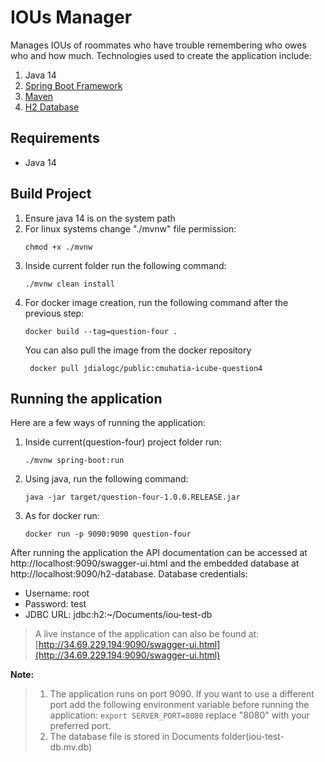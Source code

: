 # IOUs Manager
Manages IOUs of roommates who have trouble remembering who owes who and how much. Technologies used to create the application include:
1. Java 14
1. [Spring Boot Framework](https://spring.io/projects/spring-boot)
1. [Maven](https://maven.apache.org/)
1. [H2 Database](https://www.h2database.com/html/main.html)

## Requirements
- Java 14

## Build Project
1. Ensure java 14 is on the system path
1. For linux systems change "./mvnw" file permission:
    ```shell script
    chmod +x ./mvnw
    ```
1. Inside current folder run the following command:
    ```shell script
    ./mvnw clean install
     ```
1. For docker image creation, run the following command after the previous step:
    ```shell script
    docker build --tag=question-four .
    ```
   You can also pull the image from the docker repository
   ```shell script
    docker pull jdialogc/public:cmuhatia-icube-question4
   ```
## Running the application
Here are a few ways of running the application:
1. Inside current(question-four) project folder run:
    ```shell script
    ./mvnw spring-boot:run
    ```
1. Using java, run the following command:
    ```shell script
    java -jar target/question-four-1.0.0.RELEASE.jar
    ```
1. As for docker run:
    ```shell script
    docker run -p 9090:9090 question-four 
    ```
After running the application the API documentation can be accessed at http://localhost:9090/swagger-ui.html and 
the embedded database at http://localhost:9090/h2-database. Database credentials:
- Username: root
- Password: test
- JDBC URL: jdbc:h2:~/Documents/iou-test-db

> A live instance of the application can also be found at: [http://34.69.229.194:9090/swagger-ui.html](http://34.69.229.194:9090/swagger-ui.html)

**Note:** 
> 1. The application runs on port 9090. If you want to use a different port add the following environment variable before running the application: 
    ```
    export SERVER_PORT=8080
    ```
replace "8080" with your preferred port. 
>  1. The database file is stored in Documents folder(iou-test-db.mv.db)

